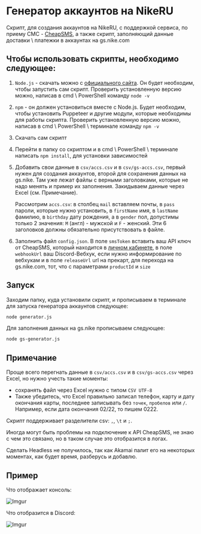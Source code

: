 # Генератор аккаунтов на NikeRU
Скрипт, для создания аккаунтов на NikeRU, с поддержкой сервиса, по приему СМС - [CheapSMS](https://cheapsms.ru/), а также скрипт,
заполняющий данные доставки \ платежки в аккаунтах на gs.nike.com

## Чтобы использовать скрипты, необходимо следующее:
1. `Node.js` - скачать можно с [официального сайта](https://nodejs.org/en/). Он будет необходим, чтобы запустить сам скрипт. 
Проверить установленную версию можно, написав в cmd \ PowerShell команду `node -v`
2. `npm` - он должен установиться вместе с Node.js. Будет необходим, чтобы установить Puppeteer и другие модули, 
которые необходимы для работы скрипта. Проверить установленную версию можно, написав в cmd \ PowerShell \ терминале команду `npm -v`
3. Скачать сам скрипт
4. Перейти в папку со скриптом и в cmd \ PowerShell \ терминале написать `npm install`, для установки зависимостей
5. Добавить свои данные в `csv/accs.csv` и в `csv/gs-accs.csv`, первый нужен для создания аккаунтов, второй для сохранения данных на gs.nike. 
Там уже лежат файлы с верными заголовками, которые не надо менять и пример их заполнения. Закидываем данные через Excel (см. Примечание).

    Рассмотрим `accs.csv`: в столбец `mail` вставляем почты, в `pass` пароли, которые нужно установить, в `firstName` имя,
 в `lastName` фамилию, в `birthday` дату рождения, а в `gender` пол, допустимы только 2 значения: `M` (англ) - мужской и `F` - женский. 
 Эти 6 заголовков должны обязательно присутствовать в файле. 
6. Заполнить файл `config.json`. В поле `smsToken` вставить ваш API ключ от CheapSMS, который находится в [личном кабинете](https://cheapsms.ru/my/api), 
в поле `webhookUrl` ваш Discord-Вебхук, если нужно информирование по вебхукам и в поле `releaseUrl` url на прекарт, для перехода на gs.nike.com, 
тот, что с параметрами `productId` и `size`
## Запуск 
Заходим папку, куда установили скрипт, и прописываем в терминале для запуска генератора аккаунтов следующее:
```bash
node generator.js
```
Для заполнения данных на gs.nike прописываем следующее:
```bash
node gs-generator.js
```

## Примечание 
Проще всего перегнать данные в `csv/accs.csv` и в `csv/gs-accs.csv` через Excel, но нужно учесть такие моменты: 
* сохранять файл через Excel нужно с типом `CSV UTF-8`
* Также убедитесь, что Excel правильно записал телефон, карту и дату окончания карты, последнее записывать без `точек`, `пробелов` или `/`.
Например, если дата окончания 02/22, то пишем 0222.

Скрипт поддерживает разделители csv: `,`, `\t` и `;`.

Иногда могут быть проблемы на подключение к API CheapSMS, не знаю с чем это связано, но в таком случае это отобразится в логах. 

Сделать Headless не получилось, так как Akamai палит его на некоторых моментах, как будет время, разберусь и добавлю.

## Пример
Что отображает консоль:

![Imgur](https://imgur.com/mcaO6HB.png)

Что отобразится в Discord:

![Imgur](https://imgur.com/Mbe0p2C.png)
